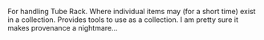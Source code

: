 For handling Tube Rack.   Where individual items may (for a short time) exist in a collection.  Provides tools to use as a collection.
I am pretty sure it makes provenance a nightmare...
